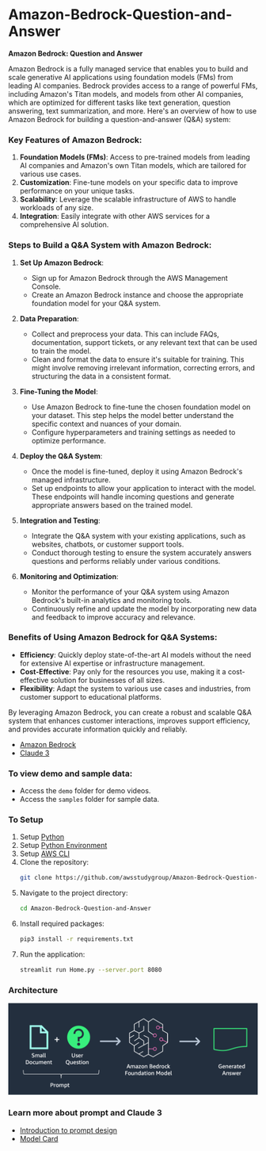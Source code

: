 # Amazon-Bedrock-Question-and-Answer
**Amazon Bedrock: Question and Answer**

Amazon Bedrock is a fully managed service that enables you to build and scale generative AI applications using foundation models (FMs) from leading AI companies. Bedrock provides access to a range of powerful FMs, including Amazon's Titan models, and models from other AI companies, which are optimized for different tasks like text generation, question answering, text summarization, and more. Here's an overview of how to use Amazon Bedrock for building a question-and-answer (Q&A) system:

### Key Features of Amazon Bedrock:
1. **Foundation Models (FMs)**: Access to pre-trained models from leading AI companies and Amazon's own Titan models, which are tailored for various use cases.
2. **Customization**: Fine-tune models on your specific data to improve performance on your unique tasks.
3. **Scalability**: Leverage the scalable infrastructure of AWS to handle workloads of any size.
4. **Integration**: Easily integrate with other AWS services for a comprehensive AI solution.

### Steps to Build a Q&A System with Amazon Bedrock:

1. **Set Up Amazon Bedrock**:
   - Sign up for Amazon Bedrock through the AWS Management Console.
   - Create an Amazon Bedrock instance and choose the appropriate foundation model for your Q&A system.

2. **Data Preparation**:
   - Collect and preprocess your data. This can include FAQs, documentation, support tickets, or any relevant text that can be used to train the model.
   - Clean and format the data to ensure it's suitable for training. This might involve removing irrelevant information, correcting errors, and structuring the data in a consistent format.

3. **Fine-Tuning the Model**:
   - Use Amazon Bedrock to fine-tune the chosen foundation model on your dataset. This step helps the model better understand the specific context and nuances of your domain.
   - Configure hyperparameters and training settings as needed to optimize performance.

4. **Deploy the Q&A System**:
   - Once the model is fine-tuned, deploy it using Amazon Bedrock's managed infrastructure.
   - Set up endpoints to allow your application to interact with the model. These endpoints will handle incoming questions and generate appropriate answers based on the trained model.

5. **Integration and Testing**:
   - Integrate the Q&A system with your existing applications, such as websites, chatbots, or customer support tools.
   - Conduct thorough testing to ensure the system accurately answers questions and performs reliably under various conditions.

6. **Monitoring and Optimization**:
   - Monitor the performance of your Q&A system using Amazon Bedrock's built-in analytics and monitoring tools.
   - Continuously refine and update the model by incorporating new data and feedback to improve accuracy and relevance.

### Benefits of Using Amazon Bedrock for Q&A Systems:
- **Efficiency**: Quickly deploy state-of-the-art AI models without the need for extensive AI expertise or infrastructure management.
- **Cost-Effective**: Pay only for the resources you use, making it a cost-effective solution for businesses of all sizes.
- **Flexibility**: Adapt the system to various use cases and industries, from customer support to educational platforms.

By leveraging Amazon Bedrock, you can create a robust and scalable Q&A system that enhances customer interactions, improves support efficiency, and provides accurate information quickly and reliably.

- [Amazon Bedrock](https://aws.amazon.com/bedrock/)
- [Claude 3](https://www.anthropic.com/news/claude-3-family)

### To view demo and sample data:
- Access the `demo` folder for demo videos.
- Access the `samples` folder for sample data.

### To Setup
1. Setup [Python](https://docs.python-guide.org/starting/install3/linux/)
2. Setup [Python Environment](https://docs.python-guide.org/starting/install3/linux/)
3. Setup [AWS CLI](https://docs.aws.amazon.com/cli/latest/userguide/getting-started-quickstart.html)
4. Clone the repository:
   ```sh
   git clone https://github.com/awsstudygroup/Amazon-Bedrock-Question-and-Answer
   ```
5. Navigate to the project directory:
   ```sh
   cd Amazon-Bedrock-Question-and-Answer
   ```
6. Install required packages:
   ```sh
   pip3 install -r requirements.txt
   ```
7. Run the application:
   ```sh
   streamlit run Home.py --server.port 8080
   ```

### Architecture
![Architecture](./Architecture.png)

### Learn more about prompt and Claude 3
- [Introduction to prompt design](https://docs.anthropic.com/claude/docs/introduction-to-prompt-design)
- [Model Card](https://www-cdn.anthropic.com/de8ba9b01c9ab7cbabf5c33b80b7bbc618857627/Model_Card_Claude_3.pdf)
